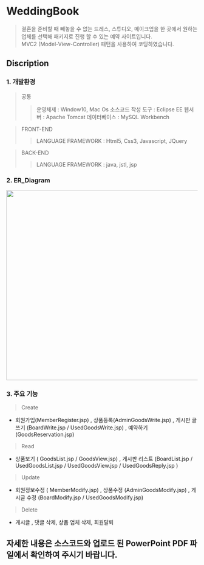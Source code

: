 # WeddingBook
> 결혼을 준비할 때 빼놓을 수 없는 드레스, 스튜디오, 메이크업을 한 곳에서 원하는 업체를 선택해 패키지로 진행 할 수 있는 예약 사이트입니다.            
>MVC2 (Model-View-Controller) 패턴을 사용하여 코딩하였습니다.        
        
## Discription
### 1. 개발환경
> 공통     
>> 운영체제 : Window10, Mac Os
>> 소스코드 작성 도구 : Eclipse EE
>> 웹서버 : Apache Tomcat
>> 데이터베이스 : MySQL Workbench      

>FRONT-END
>> LANGUAGE FRAMEWORK : Html5, Css3, Javascript, JQuery

>BACK-END 
>> LANGUAGE FRAMEWORK : java, jstl, jsp

### 2. ER_Diagram
<img src="https://user-images.githubusercontent.com/68680087/102859639-9eba4c00-446f-11eb-9dc3-6c8f6bd9620a.jpg" width = "1000" height = "500">

### 3. 주요 기능
> Create
- 회원가입(MemberRegister.jsp) , 상품등록(AdminGoodsWrite.jsp) , 게시판 글쓰기 (BoardWrite.jsp / UsedGoodsWrite.jsp) , 예약하기 (GoodsReservation.jsp)         

> Read
- 상품보기 ( GoodsList.jsp / GoodsView.jsp) , 게시판 리스트 (BoardList.jsp / UsedGoodsList.jsp / UsedGoodsView.jsp / UsedGoodsReply.jsp )

> Update
- 회원정보수정 ( MemberModify.jsp) , 상품수정 (AdminGoodsModify.jsp) , 게시글 수정 (BoardModify.jsp / UsedGoodsModify.jsp)

> Delete
- 게시글 , 댓글 삭제, 상품 업체 삭제, 회원탈퇴         


## 자세한 내용은 소스코드와 업로드 된 PowerPoint PDF 파일에서 확인하여 주시기 바랍니다.




